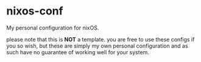 # nixos-conf
My personal configuration for nixOS.

please note that this is **NOT** a template. you are free to use these configs if you so wish, but these are simply my own personal configuration and as such have no guarantee of working well for your system.